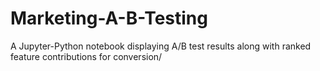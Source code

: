 # Marketing-A-B-Testing
A Jupyter-Python notebook displaying A/B test results along with ranked feature contributions for conversion/
